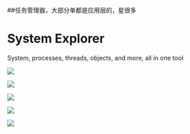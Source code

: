 ##任务管理器，大部分单都是应用层的，星很多

# System Explorer
System, processes, threads, objects, and more, all in one tool

![](https://github.com/zodiacon/ObjectExplorer/blob/master/objexp1.png)

![](https://github.com/zodiacon/ObjectExplorer/blob/master/objexp2.png)

![](https://github.com/zodiacon/ObjectExplorer/blob/master/objexp3.png)

![](https://github.com/zodiacon/ObjectExplorer/blob/master/ObjExp4.png)

![](https://github.com/zodiacon/ObjectExplorer/blob/master/objexp5.png)
